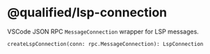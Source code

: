 # @qualified/lsp-connection

VSCode JSON RPC `MessageConnection` wrapper for LSP messages.

`createLspConnection(conn: rpc.MessageConnection): LspConnection`
